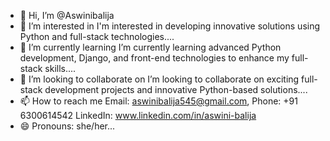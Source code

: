 - 👋 Hi, I’m @Aswinibalija
- 👀 I’m interested in  I'm interested in developing innovative solutions using Python and full-stack technologies....
- 🌱 I’m currently learning  I’m currently learning advanced Python development, Django, and front-end technologies to enhance my full-stack skills....
- 💞️ I’m looking to collaborate on I’m looking to collaborate on exciting full-stack development projects and innovative Python-based solutions....
- 📫 How to reach me Email: aswinibalija545@gmail.com,
                      Phone: +91 6300614542
                      LinkedIn: www.linkedin.com/in/aswini-balija
- 😄 Pronouns: she/her...


<!---
Aswinibalija/Aswinibalija is a ✨ special ✨ repository because its `README.md` (this file) appears on your GitHub profile.
You can click the Preview link to take a look at your changes.
--->
